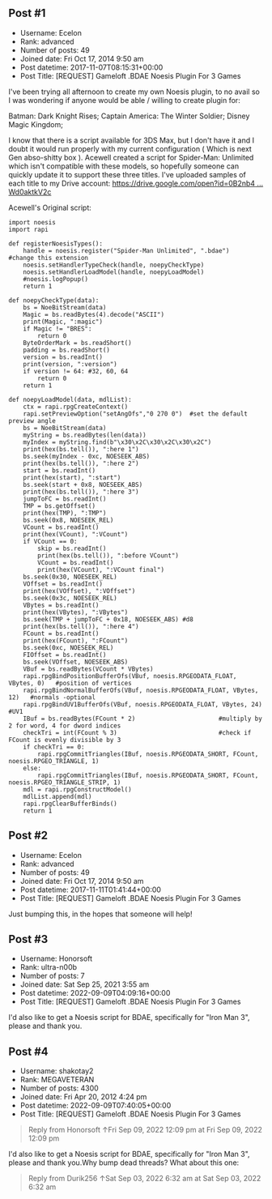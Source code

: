 ## Post #1
- Username: Ecelon
- Rank: advanced
- Number of posts: 49
- Joined date: Fri Oct 17, 2014 9:50 am
- Post datetime: 2017-11-07T08:15:31+00:00
- Post Title: [REQUEST] Gameloft .BDAE Noesis Plugin For 3 Games

I've been trying all afternoon to create my own Noesis plugin, to no avail so I was wondering if anyone would be able / willing to create plugin for:

Batman: Dark Knight Rises;
Captain America: The Winter Soldier;
Disney Magic Kingdom;

I know that there is a script available for 3DS Max, but I don't have it and I doubt it would run properly with my current configuration ( Which is next Gen abso-shitty box ). Acewell created a script for Spider-Man: Unlimited which isn't compatible with these models, so hopefully someone can quickly update it to support these three titles. I've uploaded samples of each title to my Drive account: [https://drive.google.com/open?id=0B2nb4 ... Wd0aktkV2c](https://drive.google.com/open?id=0B2nb4mY93-PXZHJIbWd0aktkV2c)

Acewell's Original script:

```
import noesis
import rapi

def registerNoesisTypes():
    handle = noesis.register("Spider-Man Unlimited", ".bdae")    #change this extension
    noesis.setHandlerTypeCheck(handle, noepyCheckType)
    noesis.setHandlerLoadModel(handle, noepyLoadModel)
    #noesis.logPopup()
    return 1

def noepyCheckType(data):
    bs = NoeBitStream(data)
    Magic = bs.readBytes(4).decode("ASCII")
    print(Magic, ":magic")
    if Magic != "BRES":
        return 0
    ByteOrderMark = bs.readShort()
    padding = bs.readShort()
    version = bs.readInt()
    print(version, ":version")
    if version != 64: #32, 60, 64
        return 0
    return 1   

def noepyLoadModel(data, mdlList):
    ctx = rapi.rpgCreateContext()
    rapi.setPreviewOption("setAngOfs","0 270 0")  #set the default preview angle        
    bs = NoeBitStream(data)
    myString = bs.readBytes(len(data))
    myIndex = myString.find(b"\x30\x2C\x30\x2C\x30\x2C")
    print(hex(bs.tell()), ":here 1")
    bs.seek(myIndex - 0xc, NOESEEK_ABS)
    print(hex(bs.tell()), ":here 2")
    start = bs.readInt()
    print(hex(start), ":start")
    bs.seek(start + 0x8, NOESEEK_ABS)
    print(hex(bs.tell()), ":here 3")
    jumpToFC = bs.readInt()
    TMP = bs.getOffset()
    print(hex(TMP), ":TMP")
    bs.seek(0x8, NOESEEK_REL)
    VCount = bs.readInt()
    print(hex(VCount), ":VCount")
    if VCount == 0:
        skip = bs.readInt()
        print(hex(bs.tell()), ":before VCount") 
        VCount = bs.readInt()
        print(hex(VCount), ":VCount final")
    bs.seek(0x30, NOESEEK_REL)
    VOffset = bs.readInt()
    print(hex(VOffset), ":VOffset")
    bs.seek(0x3c, NOESEEK_REL)
    VBytes = bs.readInt()                                
    print(hex(VBytes), ":VBytes")
    bs.seek(TMP + jumpToFC + 0x18, NOESEEK_ABS) #d8 
    print(hex(bs.tell()), ":here 4") 
    FCount = bs.readInt()
    print(hex(FCount), ":FCount")
    bs.seek(0xc, NOESEEK_REL)
    FIOffset = bs.readInt()
    bs.seek(VOffset, NOESEEK_ABS)
    VBuf = bs.readBytes(VCount * VBytes)
    rapi.rpgBindPositionBufferOfs(VBuf, noesis.RPGEODATA_FLOAT, VBytes, 0)   #position of vertices
    rapi.rpgBindNormalBufferOfs(VBuf, noesis.RPGEODATA_FLOAT, VBytes, 12)   #normals -optional
    rapi.rpgBindUV1BufferOfs(VBuf, noesis.RPGEODATA_FLOAT, VBytes, 24)   #UV1
    IBuf = bs.readBytes(FCount * 2)                       #multiply by 2 for word, 4 for dword indices 
    checkTri = int(FCount % 3)                            #check if FCount is evenly divisible by 3
    if checkTri == 0:
        rapi.rpgCommitTriangles(IBuf, noesis.RPGEODATA_SHORT, FCount, noesis.RPGEO_TRIANGLE, 1)
    else:
        rapi.rpgCommitTriangles(IBuf, noesis.RPGEODATA_SHORT, FCount, noesis.RPGEO_TRIANGLE_STRIP, 1) 
    mdl = rapi.rpgConstructModel()                                                          
    mdlList.append(mdl)
    rapi.rpgClearBufferBinds()
    return 1
```
## Post #2
- Username: Ecelon
- Rank: advanced
- Number of posts: 49
- Joined date: Fri Oct 17, 2014 9:50 am
- Post datetime: 2017-11-11T01:41:44+00:00
- Post Title: [REQUEST] Gameloft .BDAE Noesis Plugin For 3 Games

Just bumping this, in the hopes that someone will help!
## Post #3
- Username: Honorsoft
- Rank: ultra-n00b
- Number of posts: 7
- Joined date: Sat Sep 25, 2021 3:55 am
- Post datetime: 2022-09-09T04:09:16+00:00
- Post Title: [REQUEST] Gameloft .BDAE Noesis Plugin For 3 Games

I'd also like to get a Noesis script for BDAE, specifically for "Iron Man 3", please and thank you.
## Post #4
- Username: shakotay2
- Rank: MEGAVETERAN
- Number of posts: 4300
- Joined date: Fri Apr 20, 2012 4:24 pm
- Post datetime: 2022-09-09T07:40:05+00:00
- Post Title: [REQUEST] Gameloft .BDAE Noesis Plugin For 3 Games

> Reply from Honorsoft ↑Fri Sep 09, 2022 12:09 pm at Fri Sep 09, 2022 12:09 pm
>
> 
I'd also like to get a Noesis script for BDAE, specifically for "Iron Man 3", please and thank you.Why bump dead threads?
What about this one:

> Reply from Durik256 ↑Sat Sep 03, 2022 6:32 am at Sat Sep 03, 2022 6:32 am
>
>
